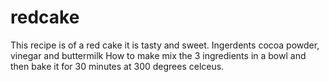 # redcake 
This recipe is of a red cake it is tasty and sweet.
Ingerdents
cocoa powder, vinegar and buttermilk
How to make
mix the 3 ingredients in a bowl and then bake it for 30 minutes at 300 degrees celceus.

